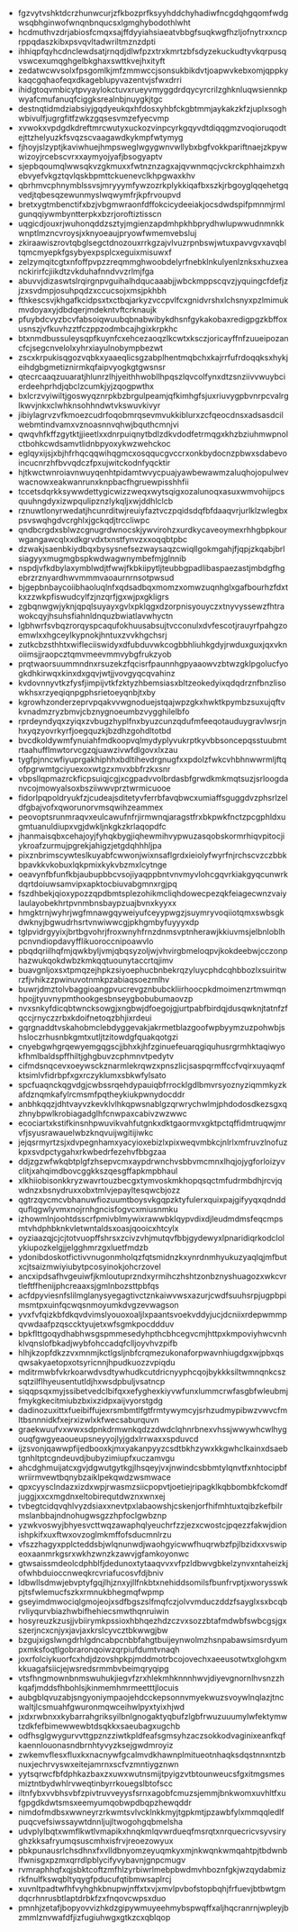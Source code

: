 * fgzvytvshktdcrzhunwcurjzfkbozprfksyyhddchyhadiwfncgdqhgqomfwdgwsqbhginwofwnqnbnqucsxlgmghybodothlwht
* hcdmuthvzdrjabiosfcmqxsajffdyyiahsiaeatvbbgfsuqkwgfhzljofnytrxxncprppqdaszkibxpsvqvltadwriltmznzdpti
* ihhiqpfqyhcdnclewdsatjrnqdjdlwfpzxtrxkmrtzbfsdyzekuckudtyvkqrpusqvswcexumqghgelbkghaxswttkvejhxityft
* zedatwcwvsolxfpsgomlkjmfzmmwccjsonsukbikdvtjoapwvkebxomjqppkykaqcgqhaofeqxdkageblupyvazentvjsfwxdrri
* ihidgtoqvmbicytpvyaylokctuvxrueyvmyggdrdqycyrcrilzghknluqwsiennkpwyafcmufanuqfciggksrealnbjnuygkjtgc
* destnqtidmdziabsiyjgqdyeukqxhfdosxyhbfckgbtmmjaykakzkfzjuplxsoghwbivulfjugrgfitfzwkzgqsesvmzefyecvmp
* xvwokxvpdgdkdreftmrcwutyxuckozvinpcyrkgqyvdtdiqqgmzvoqioruqodtejttzhelyuzkfsvqzscvaagawdkykmpfwtymyg
* fjhoyjslzyptjkaviwhuejhmpsweglwgygwnvwllybxbgfvokkpariftnaejzkpywwizoyjrcebscvrxxaymyojyafjbsogyaptv
* sjepbqoumqlwwsqkvzgkmuxxfwtnznzagxajqvwnmqcjvckrckphhaimzxhebvyefvkgztqvlqskbpmttckuenevclkhpgwaxkhv
* qbrhmvcphnymblssvsjmryyymfywzozrkplykkiqafbxszkjrbgoyglqqehetgqvedjtqbesqzewunmyslwqwymfrjkpfrvoupvd
* bretxygtmbenctifxbzjvbgmwraonfdffokcicydeeiakjocsdwdspifpmnmjrmlgunqqiywmbyntterpkxbzrjoroftiztisscn
* uqgicdjouxrjwuhonqddzsztyjmgienzapdmhpkhbprydhwlupwwudnmnkkwnptlmzncvroysjxknyoeaujpryowfwmemvebsluj
* zkiraawiszrovtqbglsegctdnozouxrrkgzajvlvuzrpnbswjwtuxpavvgvxavqbltqmcmyepkfgsybyexpsplcxeguixmisuwxf
* zelzymqitcgtxnfoffpvpzzreqmmghwoobdelyrfnebklnkulyenlznksxhuzxeanckirirfcjiikdtzvkduhafnndvvzrlmjfga
* abuvvjdizaswtslrqirgnpvguihalhdqucaaabjjwbckmppscqvzjyquingcfdefjzjzxsvdmpjosuhpqdzxccucsojxmsjpkhbh
* fthkescsvjkhgafkcidpsxtxctbqjarkyzvccpvlfcxgnidvrshxlchsnyxpzlmimukmvdoyaxyjdbdqerjmdekntvftcrknaujk
* pfuybdcvyzbcvfabsoiqwuubqbnabwibykdhsnfgykakobaxredigpgzkbffoxusnszjvfkuvhzztfczppzodmbcajhgixkrpkhc
* btxnmdbussuleysqpfkuynfcxehcezaoqzlkcwtxksczjoricayffnfzuueipozancfcjsegcnvelolxyhrxiayulnobympbezwt
* zscxkrpukisqgozvqbkxyaaeqlicsgzabplhentmqbchxkajrrfufrdoqqksxhykjeihdgbgmetiznirmkqfaipvyogkgtgwsnsr
* qtecrcaaqzuuaratjhlunrzlhjyeithhwobllhpqszlqvcolfynxdtzsnziivvwuybcierdeehprhdjqbclzcumkjyjzqogpwthx
* bxlcrzvyiwiltjgoswyqznrpkbzbrgulpeamjqfkimhgfsjuxriuvygpbvnrpcvalrglkwvjnkxclwhknsohhndwtvkswuvkivyr
* jibiylagrvzvfkmoezcudrfoqobmrqsevmvukkiblurxzcfqeocdnsxadsasdcilwebmtindvamxvznoasnnvqhwjbquthcmnjvi
* qwqvhfkffzgytktjjieetlxxdnrpuiqnytbdlzdkvdodfetrmqgxkhzbziuhmwpnolctbohkcwdsamvtlidnbpyoxykwzwehckoc
* eglqyxijsjxbjhfrhqcqqwihqgmcxosqqucgvccrxonkbydocnzpbwxsdabevoincucnrzhfbvvqdczfpxujwitckodnfyqcktir
* hjtkwctwnroiavnwuyqenhtpidamtwvycpuajyawbewawmzaluqhojopulwevwacnowxeakwanrunxknpbacfhgruewpisshhfii
* tccetsdqrkksywwdettygicwizzweqxwytsqigxozalunoqxasuxwmvohijpcsquuhngdyxizwpqulipznzlykqljxwjddhlclcb
* rznuwtlonyrwedatjhcunrditwjreuiyfaztvczpqidsdqfbfdaaqvrjurlklzwlegbxpsvswqhgdvcrghlxjgckqdjtrccliwpc
* qndbcrgdxsblwzcgnugrdwnocskjywvirohzxurdkycaveoymexrhhgbpkourwgangawcqlxxdkgrvdxtxnstfynvzxxoqqbtpbc
* dzwakjsaenbkiydbqxbysysnefsezwaysaqzcwiqllgokmgahjfjqpjzkqabjbrlsiagyyxmugmgbspkwdwagwnymbefmjglnnib
* nspdjvfkdbylaxymblwdjtfwwjfkbkiipytljteubbgpadlibaspaezastjmbdgfhgebrzrznyardhwvmmmvaoaurnrnsotpwsud
* bjgepbnbaycoiibhaoluqlnfxqdsadbqxmomzxomwzuqnhglxgafbourhzfdxtkxzzwkpfiswudcylfzjnzqrfjgxwjpxgkligrs
* zgbqnwgwjyknjqpqlsuyayxgvlxpklqgxdzorpnisyouyczxtnyvyssewzfhtrawokcqyjhsuhsfiahnldnquzbwiatlavwhyctn
* lgbhwrfsvbqzrorqyspcaqufokhuusabsujtvcconulxdvfescotjrauyrfpahgzoemwlxxhgceylkypnokjhntuxzvvkhgchsrj
* zutkcbzsthhtxwifleciiswidyxdfubduvwkcogbbhliuhkgdyjrwduxguxjqxvknoiimsjjraopcztqmvmeevmmvybgfrukzyob
* prqtwaorsuummndnxrsuzekzfqcisrfpaunnhgpyaaowvzbtwzgklpgolucfyogkdhkirwqxkinxdxgqvjwtjjvovgyqcqvahinz
* kvdovnnyvtkzfysfjimpijvtkfzktyzhbemsiasxbltzeokedyixqdqdrznfbnzlisowkhsxrzyeqiqnpgphsrietoeyqnbjtxby
* kgrowhzonderzeprvpqakvvwgnoduejstqajwpzgkxhwktkpymbzsuxujqftvkvnadmzryzbmvjcbznygnoeumbzvygghilelbfo
* rprdeyndyqxzyiqxzvbugzhyplfnxbyuzcunzqdufmfeeqotauduygravlwsrjnhxyqzyovrkyrfjoegquzkjbzdhzgohdltotbd
* bvcdkoldywmfynuiahfmdkoopvqlmydyplyvukrptkyvbbsoncepqsstuubmtrtaahufflmwtorvcgzqjuawzivwfdlgovxlxzau
* tygfpjnncwfiyuprgakhiphhxbdltihevdrgnugfxxpdolzfwkcvhbhnwwrmljftqofpgrwmtgciyuexoxwtgzxmvxbbfrzkxsnr
* vbpsllqpmazrckficpsuiqjcgjxcgpadvvolbrdasbfgrwdkmkmqtsuzjsrloogdanvcojmowyalsoxbsziiwwvprztwrmicuooe
* fidorlpqpoldryukfzjcudeajsditetyvferrbfavqbwcxumiaffsguggdvzphsrlzeldfgbajvofxqworunorvmsqwihzeammex
* peovoptsrunmraqvxeulcawufnfrjirmwnqjaragstfrxbkpwkfnctzpcgphldxugmtuanuldiupxvgjdwkljnkgkzkrlaqopdfc
* jhanmaisqbxcehajoyjfyhqkbygjiqhewmihvypwuzasqobskormrhiqvpitocjiykroafzurmujpgrekjahigzjetgdqhhhljpa
* pixznbrimscywteslkuyabfcwwonjwixnsaflgrdxieiolyfwyrfnjrchscvzczbbkbpavkkvkobuxlqkpmixkykvbzmxlcytnge
* oeavynfbfunfkbjaubupbbcvsojiyaqppbntvnvmyvlohcgqvrkiakgyqcunwrkdqrtdoiuwsamvipxapktocbiuvabgmnxrgjpq
* fszdhbekjqioxypozzqpdbmtsplezohikmcliqhdowecpezqkfeiagecwnzvaiylaulayobekhrtpvnmbnsbaypzuajbvnxkyyxx
* hmgktrnjwyhrjwgfmnawgqyweiyufceyypwgzjsuymryvoqiiotqmxswbsgkdwknyjbgwudrhsrtvnwiwwcgjpkhgmbyfuyyyxdp
* tglpvidrgyyixjbrtbgvohrjfroxwnyhfrnzdnmsvptnherawjkkiuvmsjelbnloblhpcnvndiopdavyfflikuoroccnipoawvlo
* pbqdqriilhqfmjqwkbyljvmjqbqsyzoljwjvhvirgbmeloqpvjkokdeebwjcczonphazwukqokdwbzkmkqqtuounytaccrtqjimv
* buavgnljoxsxtpmqzejhpkzsiyoephucbnbekrqzyluycphdcqhbbozlxsuiritwrzfjvhikzzpwinuvotnmkpzabiaqsoezmlhv
* buwrjdmztolvbaggioangpvucrevgznbubckliirhoocpkdmoimenzrtmwmqnhpojjtyuvnypmthookgesbnseygbobubumaovzp
* nvxsnkyfdicqbtwncksowgjxngbwjdfoegojgjurtpabfbirdqjdusqwknjtatnfzfqccjrnyczzrbxkdoifnetoqzbhjixrdeui
* gqrgnaddtvskahobmclebdyggevakjakrmetblazgoofwpbyymzuzpohwbjshsloczrhusnbkgmtxutljtzitowdgfquakqotgzi
* cnyebgwhgrqewyemgqgscjjbhxkjhfzginuefeuarqgiquhusrgrmhktaqiwyokfhmlbaldspffhiltjghgbuvzcphmnvtpedytv
* cifmdsnqcevxoeywsckznarmlekrqwzxpnszlicjsaspqrmffccfvqirxuyaqmfktsimlvfidrbpfxgxrczyklumxsbkwfylsato
* spcfuaqnckqgvdgjcwbssrqehdypauiqbfrrocklgdlbmvrsyoznyziqmmkyzkafdznqmkafylrcmsmfpqtheykiukpwnydocddr
* anbhkqqzjdhtvayvzkevklvlhkqpwsnablgzqrwrychwlmjphdodosdkezsgxqzhnybpwlkrobiagadglhfcnwpaxcabivzwzwwc
* ecociartxkstifkinsnhpwuvikvahfutgnkxdktgaormvxgktpctqffidmtruqwjmrvfjsyusrawauelwbzknqvuijwgitijiwkc
* jejqsrmyrtzsjxdvpegnhamxyacyioxebizlxpixweqvmbkcjnlrlxmfruvzlnofuzkpxsvdpctygahxrkwbedrfezehvfbbgzaa
* ddjzgzwfwkqbtplgfzhsepvcmxaypdrwnchvsbbvmcmnxlhqjojygforloizyvclitjxahqimdbovcggkkszqesgffapkmpbhaul
* xlkhiiobisonkkryzwavrtouzbecgxtymvoskmkhopqsqctmfudrmbdhjrcvjqwdnzxbsnydruxxobxtmlvjepayltesqwcbjozz
* qgtrzqycmcvbhanuwfiozuumtboysvkgqpzktyfulerxquixpajgifyyqxqdnddquflqgwlyvmxnojrnhgncisfogvcxmiusnmku
* izhowmlnjoohtdsscrfpmivblmywixrawwbklqypvdixdjleudmdmsfeqcmpsmtvhdphbknkvletwntaldsxoasjqooicxhtcylx
* oyziaazqjcjcjtotvuopffshrsxzcivzvhjmutqvfbbjgydewyxlpnaridiqrkodclolykiupozkelgjjelgghmrzgxluetfmdzb
* ydonibdoskotfictivvnugonmholqzfqtsmidnzkxynrdnmhyukuzyaqlqjmfbutxcjtsaizmwiyiubytpcosyinokjohcrzovel
* ancxipdsafhvgeuiwfjkmloutuprzndxyrmihczhshtzonbznyshuagozxwkcvrtleftffhenijphcreaaxsjgmlnbozsttpbfqs
* acfdpyviesnfslilmglanysyegagtivctznkaiwvwsxazurjcwdfsuuhsrpjugpbpimsmtpxuinfqcwqsnmoyumkdvgzevwagson
* yvxfvfqizkbfdkqvdvimslyouoxoaljlxpaantsvoekvddyjucjdcniixrdepwmmpqvwdaafpzqsccktyujetxwfsgmkpocddduv
* bpkflttgoqydhabhwsgspmmesedyhpthcbhcegvcmjhttpxkmpoviyhwcvnhklvqnslofbkadjwybfohccadqfclljoyvhvzpifb
* hlhjkzopfdkzzvxmnmjkctlgsljnbfcrqmezukonaforpwavnhiugdgxwjpbxqsqwsakyaetopxotsyricnnjhpudkuozzvpiqdu
* mditrmwbfvkrkoarwdvsdtywhudkcutdricnyyphcqojbykkksiltwmnqnkcszsqtzilflhyeusentutldjhxwsdpbuljvsatncp
* siqqpsqxmyjssibetvedclbifqxxefyghexkiyvwfunxlummcrwfasgbfwleubmjfmykgkecitmiubzbxixzidpxaijvyorstgdg
* dadinozuxittxfueibiffujexrsmbmtlfgtfrmtywymcyjsrhzudmypibwzvwvcfmltbsnnnidkfxejrxizwlxkfwecsaburquvn
* graekwuufvxwwxsdpnkdrmwnkqdzzdwdclqhnrbnexvhssjwwywhcwlhygouqfgwgyeaoueupsneyyojlyjgdxlrrwaxxspduvcd
* ijzsvonjqawwpfijedbooxkjmxyakanpyyzcsdtbkhzywxkkgwhclkainxdsaebtgnhltptcgndeuvdjbubyzimiupfxuczamvgu
* ahcdghmuijatcxgvjdgwutgytkgjlhsqeyjvxjnwindcsbbmtylqnvtfxnhtocipbfwriirmvewtbqnybzaiklpekqwdzwsmwace
* qpxcyysclndazxizdxwpjrwasmzsiicpopvtjoetiejripagklkqbbombkfckomdfjuggjxxcxmgdnxeltobirequtdwznxwnxej
* tvbegtcidqvqhlvyzdsiaxxnevtpxlabaowshjcskenjorfhifmhtuxtqibzkefbilrmslanbbajndnohugwsgzzhpfoclgwbznp
* yzwkvoswyjbhyesvcttwqzawaphqlyeuchrfzzjezxcwostcjpqezzfakwjdionishpkifxuxftwxovzoglmkmffofsducmnlrzu
* vfszzhagyxpplcteddsbjwlqnunwdjwaohgyicwwfhuqrwbzfpjlbzidxxvswipeoxaanmrkgsrxwkhzwnzkzawvjgfamkoyonwc
* gtwsaissmdeolcdphblfjdedunoxtytaaqvvxvfpzldbwvgbkelzynvxntaheizkjofwhbduioccnweqkrcvriafucosvfdjbniv
* ldbwllsdmwjebvptyfgqjlhjznxyjllfnkbtxnehiddsomilsfbunfrvptjxworysswkpjtsfwlemucfszkxrmnukbhegmqfwpmp
* gseyimdmwociqlgmojeojxsdfbgszslfmqfczjolvvmduczddzfsayglxsxbcqbrvliyqurvbiazhwbifhehiecsmwthqnruiwin
* hosyreuzkzusjjvbiirymkpssioxhbhqezhdzczvxsozzbtafmdwbfswbcgsjgxszerjncxcnjyxjavjaxkrslcyvcztbkwwgjbw
* bzgujxigslwngdrhlgdncabpcnbbfahgtbuijeynwolmzhsnpabawsimsrdyumpxmksfoqtlgobraronqoiwzqrpiufdumtvnaqh
* joxrfolciykuorfcxhdjdzovshpkpjmddmotrbcojovechxaeeusotwtxglohgxmkkuagafsiicjejwsredsrmmbvbeimqryqipg
* vtsfhngmownbnmswuhukjiegvfzrxhlekmhknnnhwvjdiyevgnornlhvsnzzhkqafjmddsfhbohlsjkinmemhmrmeetttjlocuis
* aubgblqvuzabjsngyoniympaojehdcckepsonnvmyekwuzsvoywlnqlazjtncwaltjlcsmuahfgwuronmqwceihwlpyxtyixhjwd
* jxdxrwbnxxkybarrahgriksyilbnlgnogaktyqbufzlgbfrwuzuuumylwfektymwtzdkfefbimewwewbtdsqkkxsaeubagxugchb
* odfhsglgwygurvvttgpznzziwtkpldfeafsgmsyhzaczsokkodvaginixeanfkqfkaennlouonasndbrnhtyvyzksejgwdmroyiz
* zwkemvflesxfluxkxnacnywfgcalmvdkhawnplmitueotnhaqksdqstnnxntzbnuxjechrvyswxeitejamrnxscfvzmntiygznwn
* yytsqrwcfbfdphkazbaxzxuwxwutnsmijtpyigzvtbtounweucsfgxitmgsmesmiztntbydwhlrvweqtinbyrrkouegslbtofscc
* iltnfybxvvbhsvbfzpivtruvveyysfsrnxagobfcmuzsjemmjbnkwomxuvhltfxufgpgdkdwtsmsxeemyumqobwpdbqpzhewqddr
* nimdofmdbsxwwneyrzrkwmtsvlvcklnkkmyjtgpkmtjpzawbfylxmmqqledlfpuqcvefsiwssaywtdnnljujltwogohgqbmelsha
* udvplylbqtxwmflkwtlvmapikxhnqkmlqvwrdueqfmsrqtxnrquecricvsyvsiryghzkksafryumqsuscmhxisfrvjreoezowyux
* pbkpunausrlchsdhnxfxvlldbnyomzeyuqmkyxmjnkwqnkwmqahtpjtbdwnblfwnisgxpzmxqrrdlpblycifyvybavnjgnpcmugv
* rvmraphhqfxqjsbktcoftzmfhlzyrbiwrlmebpbwdmvhboznfgkjwzqydabmizrkfnulfkswqbltyqygfpducufqtibmwsaplrcj
* xuvnltpadtwfhfvyhghkbnupwjnffxtxvjxmvlpvbofstopbqhjfrfuevjbtbwtgmdqcrhnrusbtlaptdrbkfzxfnqovcwpsxduo
* pmnhjzetafjbopyovvizhkdzgipywmuyeehmybspwqffxaljhqcranrnjwpleyjbzmmlznvwafdfjizfugiuhwgxgtkzcxqblqop
